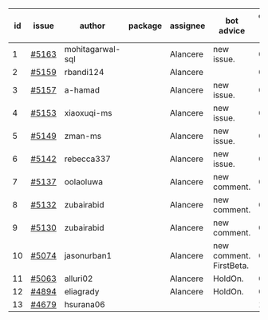 | id | issue | author | package | assignee | bot advice | created date of issue | target release date | date from target |
| ------ | ------ | ------ | ------ | ------ | ------ | ------ | ------ | :-----: |
| 1 | [#5163](https://github.com/Azure/sdk-release-request/issues/5163) | mohitagarwal-sql |  | Alancere | new issue. | 04-24 | 05-24 |  |
| 2 | [#5159](https://github.com/Azure/sdk-release-request/issues/5159) | rbandi124 |  | Alancere |  | 04-24 | 05-24 |  |
| 3 | [#5157](https://github.com/Azure/sdk-release-request/issues/5157) | a-hamad |  | Alancere | new issue. | 04-24 | 05-24 |  |
| 4 | [#5153](https://github.com/Azure/sdk-release-request/issues/5153) | xiaoxuqi-ms |  | Alancere | new issue. | 04-24 | 05-24 |  |
| 5 | [#5149](https://github.com/Azure/sdk-release-request/issues/5149) | zman-ms |  | Alancere | new issue. | 04-24 | 05-24 |  |
| 6 | [#5142](https://github.com/Azure/sdk-release-request/issues/5142) | rebecca337 |  | Alancere | new issue. | 04-23 | 05-24 |  |
| 7 | [#5137](https://github.com/Azure/sdk-release-request/issues/5137) | oolaoluwa |  | Alancere | new comment. | 04-16 | 05-24 |  |
| 8 | [#5132](https://github.com/Azure/sdk-release-request/issues/5132) | zubairabid |  | Alancere | new comment. | 04-12 | 05-24 |  |
| 9 | [#5130](https://github.com/Azure/sdk-release-request/issues/5130) | zubairabid |  | Alancere | new comment. | 04-12 | 05-24 |  |
| 10 | [#5074](https://github.com/Azure/sdk-release-request/issues/5074) | jasonurban1 |  | Alancere | new comment. FirstBeta. | 03-22 | 05-24 |  |
| 11 | [#5063](https://github.com/Azure/sdk-release-request/issues/5063) | alluri02 |  | Alancere | HoldOn. | 03-20 | 04-26 |  |
| 12 | [#4894](https://github.com/Azure/sdk-release-request/issues/4894) | eliagrady |  | Alancere | HoldOn. | 01-18 | 04-26 |  |
| 13 | [#4679](https://github.com/Azure/sdk-release-request/issues/4679) | hsurana06 |  |  |  | 10-23 |  | 0 |
